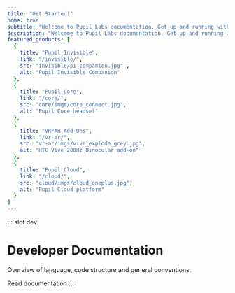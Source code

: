 ```yaml
---
title: "Get Started!"
home: true
subtitle: "Welcome to Pupil Labs documentation. Get up and running with your Pupil Labs eye tracking tools. Read user guides, developer docs, connect with us via chat!"
description: "Welcome to Pupil Labs documentation. Get up and running with your Pupil Labs eye tracking tools. Read user guides, developer docs, connect with us via chat!"
featured_products: [
  {
    title: "Pupil Invisible",
    link: "/invisible/",
    src: "invisible/pi_companion.jpg" ,
    alt: "Pupil Invisible Companion"
  },
  {
    title: "Pupil Core",
    link: "/core/",
    src: "core/imgs/core_connect.jpg",
    alt: "Pupil Core headset"
  },
  {
    title: "VR/AR Add-Ons",
    link: "/vr-ar/",
    src: "vr-ar/imgs/vive_explode_grey.jpg",
    alt: "HTC Vive 200Hz Binocular add-on"
  },
  {
    title: "Pupil Cloud",
    link: "/cloud/",
    src: "cloud/imgs/cloud_oneplus.jpg",
    alt: "Pupil Cloud platform"
  }
]
---
```


::: slot dev
# Developer Documentation

Overview of language, code structure and general conventions.

<v-btn round dark to="/developer/" class="bg-link-blue ml-0"> Read documentation </v-btn>
:::